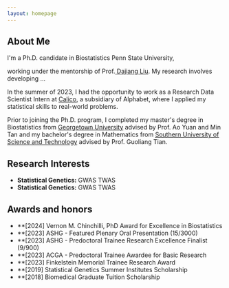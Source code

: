 ```yaml
---
layout: homepage
---
```


## About Me

<!-- I'm a <a href="https://med.nyu.edu/departments-institutes/population-health/divisions-sections-centers/biostatistics/" target="_blank"> Statistics</a> Ph.D. candidate at <a href="https://www.nyu.edu/" target="_blank"> New York University</a>, -->
I'm a Ph.D. candidate in Biostatistics  Penn State University,
<!-- 's <a href="https://med.nyu.edu/" target="_blank"> Grossman School of Medicine</a> -->
<!-- , specifically within the <a href="https://med.nyu.edu/research/sackler-institute-graduate-biomedical-sciences/" target="_blank"> Vilcek institute of Biomedical Sciences</a> and the Department of <a href="https://med.nyu.edu/departments-institutes/population-health/" target="_blank"> Population Health</a>. Under the mentorship of Prof.  -->
working under the mentorship of Prof.<a href="https://dajiangliu.blog/" target="_blank"> Dajiang Liu</a>. My research involves developing ...

In the summer of 2023, I had the opportunity to work as a Research Data Scientist Intern at <a href="https://www.calicolabs.com/" target="_blank"> Calico</a>, a subsidiary of Alphabet, where I applied my statistical skills to real-world problems. 

Prior to joining the Ph.D. program, I completed my master's degree in Biostatistics from <a href="https://www.georgetown.edu/" target="_blank"> Georgetown University</a> advised by Prof. Ao Yuan and Min Tan and my bachelor's degree in Mathematics from 
<a href="https://www.sustech.edu.cn/en//" target="_blank"> Southern University of Science and Technology</a> advised by Prof. Guoliang Tian.



## Research Interests
- **Statistical Genetics:** GWAS TWAS
- **Statistical Genetics:** GWAS TWAS


## Awards and honors
- **[2024] Vernon M. Chinchilli, PhD Award for Excellence in Biostatistics
- **[2023] ASHG - Featured Plenary Oral Presentation (15/3000)
- **[2023] ASHG - Predoctoral Trainee Research Excellence Finalist (9/900)
- **[2023] ACGA - Predoctoral Trainee Awardee for Basic Research
- **[2023] Finkelstein Memorial Trainee Research Award
- **[2019] Statistical Genetics Summer Institutes Scholarship
- **[2018] Biomedical Graduate Tuition Scholarship







